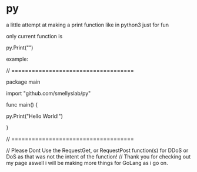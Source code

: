 # py
a little attempt at making a print function like in python3 just for fun

only current function is

py.Print("")

example:


// ====================================

package main

import "github.com/smellyslab/py"

func main() {
  
  py.Print("Hello World!")

}

// ====================================

// Please Dont Use the RequestGet, or RequestPost function(s) for DDoS or DoS as that was not the intent of the function!
// Thank you for checking out my page aswell i will be making more things for GoLang as i go on.
